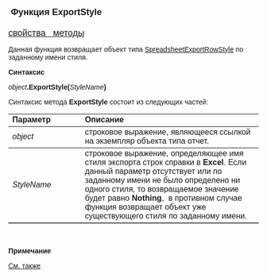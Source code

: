 ﻿<html>
<head>
<title>ExportStyle</title>
</head>

<body>

<p><font face="Arial" size="4"><strong>&nbsp;Функция ExportStyle<br />
    </strong><br />
    <a href="../SpreadsheetExportRowStyle.html">свойства&nbsp;&nbsp; методы</a></font><br />
    </p>

<p><font face="Arial">Данная функция возвращает объект типа 
    <a href="../SpreadsheetExportRowStyle.html">SpreadsheetExportRowStyle</a> по заданному имени стиля.</font></p>

<p class="label"><font face="Arial"><b>Синтаксис</b></font></p>

<p><font face="Arial"><em>object</em><strong>.ExportStyle(</strong><em>StyleName</em><strong>)</strong></font></p>

<p><font face="Arial">Синтаксис метода <strong>ExportStyle</strong>
состоит из следующих частей:</font></p>

<table border="1" cellPadding="5" cols="2" frame="below" rules="rows">
<TBODY>
  <tr vAlign="top">
    <td class="label" width="29%"><font face="Arial"><b>Параметр</b></font></td>
    <td class="label" width="71%"><font face="Arial"><strong>Описание</strong></font></td>
  </tr>
  <tr>
    <td width="29%"><font face="Arial"><em>object</em></font></td>
    <td width="71%"><font face="Arial">строковое выражение, являющееся 
	ссылкой на экземпляр объекта типа отчет.</font></td>
  </tr>
  <tr>
    <td width="29%"><font face="Arial"><em>StyleName</em></font></td>
    <td width="71%"><font face="Arial">строковое выражение, определяющее имя стиля 
        экспорта строк справки в <strong>Excel</strong>. Если данный параметр отсутствует или по 
        заданному имени не было определено ни одного стиля, то возвращаемое значение 
        будет равно <strong>Nothing</strong>,&nbsp; в противном случае функция возвращает объект уже 
        существующего стиля по заданному имени.</font></td>
  </tr>
</TBODY>
</table>

<p class="label">&nbsp;</p>
    <p>
        <font face="Arial"><b>Примечание</b></font></p>
    <p>
        <font face="Arial"><a href="../../constructors.html">См. также</a></font></p>

<p class="label">&nbsp;<font face="Arial"><br>
</font></p>
</body>
</html>
